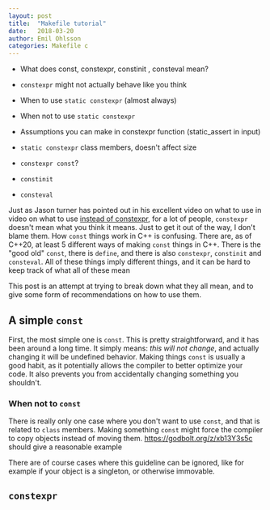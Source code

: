 ```yaml
---
layout: post
title:  "Makefile tutorial"
date:   2018-03-20
author: Emil Ohlsson
categories: Makefile c
---
```


* What does const, constexpr, constinit , consteval mean?
* `constexpr` might not actually behave like you think
* When to use `static constexpr` (almost always)
* When not to use `static constexpr`
* Assumptions you can make in constexpr function (static_assert in input)

* `static constexpr` class members, doesn't affect size
* `constexpr const`?
* `constinit`
* `consteval`

Just as Jason turner has pointed out in his excellent video on what to use in
video on what to use [instead of constexpr], for a lot of people, `constexpr`
doesn't mean what you think it means. Just to get it out of the way, I don't
blame them. How `const` things work in C++ is confusing. There are, as of C++20,
at least 5 different ways of making `const` things in C++. There is the "good
old" `const`, there is `define`, and there is also `constexpr`, `constinit` and
`consteval`. All of these things imply different things, and it can be hard to
keep track of what all of these mean

This post is an attempt at trying to break down what they all mean, and to give
some form of recommendations on how to use them.

## A simple `const`
First, the most simple one is `const`. This is pretty straightforward, and it
has been around a long time. It simply means: _this will not change_, and
actually changing it will be undefined behavior. Making things `const` is
usually a good habit, as it potentially allows the compiler to better optimize
your code. It also prevents you from accidentally changing something you
shouldn't.

### When not to `const`
There is really only one case where you don't want to use `const`, and that is
related to `class` members. Making something `const` might force the compiler to
copy objects instead of moving them.
https://godbolt.org/z/xb13Y3s5c should give a reasonable example

There are of course cases where this guideline can be ignored, like for example
if your object is a singleton, or otherwise immovable.

## `constexpr`

[instead of constexpr]: <link to C++ weekly>
[a link]: https://www.gnu.org/software/make/manual/html_node/Automatic-Variables.html
[implicit rules]: https://www.gnu.org/software/make/manual/html_node/Catalogue-of-Rules.html

<!-- vim: set et tw=80: -->
